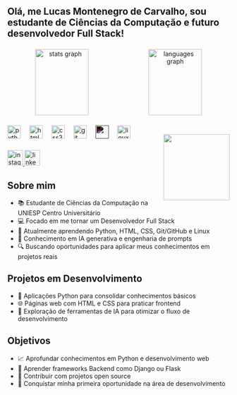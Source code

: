 <h2 align="left">Olá, me Lucas Montenegro de Carvalho, sou estudante de Ciências da Computação e futuro desenvolvedor Full Stack!</h2>

###

<div align="center" style="display: flex; justify-content: center; gap: 10px; flex-wrap: nowrap; width: 100%;">
  <img src="https://github-readme-stats.vercel.app/api?username=lucascarvalho1808&hide_title=false&hide_rank=false&show_icons=true&include_all_commits=true&count_private=true&disable_animations=false&theme=tokyonight&locale=pt-br&hide_border=false" height="150" width="49%" alt="stats graph"  />
  <img src="https://github-readme-stats.vercel.app/api/top-langs?username=lucascarvalho1808&locale=pt-br&hide_title=false&layout=compact&card_width=320&langs_count=5&theme=tokyonight&hide_border=false&count_private=true&include_all_commits=true" height="150" width="49%" alt="languages graph"  />
</div>

###

<div align="center">
  <img align="right" height="150" src="https://media.giphy.com/media/qgQUggAC3Pfv687qPC/giphy.gif" style="margin-top: 20px; margin-bottom: 20px;"  />
</div>

###

<div align="left">
  <img src="https://cdn.jsdelivr.net/gh/devicons/devicon/icons/python/python-original.svg" height="30" alt="python logo"  />
  <img width="12" />
  <img src="https://cdn.jsdelivr.net/gh/devicons/devicon/icons/html5/html5-original.svg" height="30" alt="html5 logo"  />
  <img width="12" />
  <img src="https://cdn.jsdelivr.net/gh/devicons/devicon/icons/css3/css3-original.svg" height="30" alt="css3 logo"  />
  <img width="12" />
  <img src="https://cdn.jsdelivr.net/gh/devicons/devicon/icons/git/git-original.svg" height="30" alt="git logo"  />
  <img width="12" />
  <img src="https://cdn.jsdelivr.net/gh/devicons/devicon/icons/github/github-original-wordmark.svg" height="30" alt="github logo" style="filter: invert(1);" />
  <img width="12" />
  <img src="https://cdn.jsdelivr.net/gh/devicons/devicon/icons/linux/linux-original.svg" height="30" alt="linux logo"  />
  <img width="12" />
</div>

###

<div align="left">
  <a href="https://www.instagram.com/lucas.carvalho1808/" target="_blank">
    <img src="https://img.shields.io/static/v1?message=Instagram&logo=instagram&label=&color=E4405F&logoColor=white&labelColor=&style=for-the-badge" height="35" alt="instagram logo"  />
  </a>
  <a href="https://www.linkedin.com/in/lucascarvalho1808/" target="_blank">
    <img src="https://img.shields.io/static/v1?message=LinkedIn&logo=linkedin&label=&color=0077B5&logoColor=white&labelColor=&style=for-the-badge" height="35" alt="linkedin logo"  />
  </a>
</div>

###

## Sobre mim

- 📚 Estudante de Ciências da Computação na UNIESP Centro Universitário
- 💻 Focado em me tornar um Desenvolvedor Full Stack
- 🌱 Atualmente aprendendo Python, HTML, CSS, Git/GitHub e Linux
- 🤖 Conhecimento em IA generativa e engenharia de prompts
- 🔍 Buscando oportunidades para aplicar meus conhecimentos em projetos reais

## Projetos em Desenvolvimento

- 🐍 Aplicações Python para consolidar conhecimentos básicos
- 🌐 Páginas web com HTML e CSS para praticar frontend
- 🧠 Exploração de ferramentas de IA para otimizar o fluxo de desenvolvimento

## Objetivos

- 📈 Aprofundar conhecimentos em Python e desenvolvimento web
- 🔄 Aprender frameworks Backend como Django ou Flask
- 🔗 Contribuir com projetos open source
- 🚀 Conquistar minha primeira oportunidade na área de desenvolvimento

###

<br clear="both">


###

